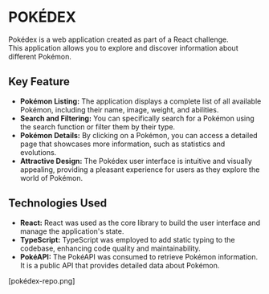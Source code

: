 # POKÉDEX

Pokédex is a web application created as part of a React challenge. \
This application allows you to explore and discover information about different Pokémon.

## Key Feature

- **Pokémon Listing:** The application displays a complete list of all available Pokémon, including their name, image, weight, and abilities.
- **Search and Filtering:** You can specifically search for a Pokémon using the search function or filter them by their type.
- **Pokémon Details:** By clicking on a Pokémon, you can access a detailed page that showcases more information, such as statistics and evolutions.
- **Attractive Design:** The Pokédex user interface is intuitive and visually appealing, providing a pleasant experience for users as they explore the world of Pokémon.

## Technologies Used

- **React:** React was used as the core library to build the user interface and manage the application's state.
- **TypeScript:** TypeScript was employed to add static typing to the codebase, enhancing code quality and maintainability.
- **PokéAPI:** The PokéAPI was consumed to retrieve Pokémon information. It is a public API that provides detailed data about Pokémon.

[pokédex-repo.png]

